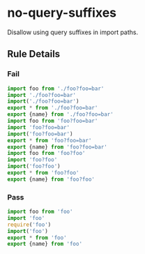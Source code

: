 <!-- prettier-ignore-start -->
# no-query-suffixes

Disallow using query suffixes in import paths.

## Rule Details

### Fail

```ts
import foo from './foo?foo=bar'
import './foo?foo=bar'
import('./foo?foo=bar')
export * from './foo?foo=bar'
export {name} from './foo?foo=bar'
import foo from 'foo?foo=bar'
import 'foo?foo=bar'
import('foo?foo=bar')
export * from 'foo?foo=bar'
export {name} from 'foo?foo=bar'
import foo from 'foo?foo'
import 'foo?foo'
import('foo?foo')
export * from 'foo?foo'
export {name} from 'foo?foo'
```

### Pass

```ts
import foo from 'foo'
import 'foo'
require('foo')
import('foo')
export * from 'foo'
export {name} from 'foo'
```
<!-- prettier-ignore-end -->
